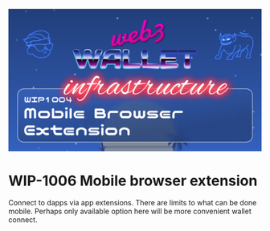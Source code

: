 ![image](../v3/images/1006.png)

# WIP-1006 Mobile browser extension

Connect to dapps via app extensions. There are limits to what can be done mobile. Perhaps only available option here will be more convenient wallet connect.